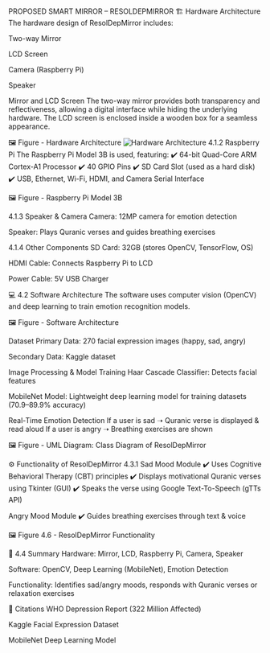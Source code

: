 PROPOSED SMART MIRROR – RESOLDEPMIRROR
🏗️ Hardware Architecture
The hardware design of ResolDepMirror includes:

Two-way Mirror

LCD Screen

Camera (Raspberry Pi)

Speaker

Mirror and LCD Screen
The two-way mirror provides both transparency and reflectiveness, allowing a digital interface while hiding the underlying hardware. The LCD screen is enclosed inside a wooden box for a seamless appearance.

🖼 Figure - Hardware Architecture
![Hardware Architecture](https://raw.githubusercontent.com/username/repository/main/hardware_architecture.png)
4.1.2 Raspberry Pi
The Raspberry Pi Model 3B is used, featuring:
✔️ 64-bit Quad-Core ARM Cortex-A1 Processor
✔️ 40 GPIO Pins
✔️ SD Card Slot (used as a hard disk)
✔️ USB, Ethernet, Wi-Fi, HDMI, and Camera Serial Interface

🖼 Figure  - Raspberry Pi Model 3B

4.1.3 Speaker & Camera
Camera: 12MP camera for emotion detection

Speaker: Plays Quranic verses and guides breathing exercises

4.1.4 Other Components
SD Card: 32GB (stores OpenCV, TensorFlow, OS)

HDMI Cable: Connects Raspberry Pi to LCD

Power Cable: 5V USB Charger

💻 4.2 Software Architecture
The software uses computer vision (OpenCV) and deep learning to train emotion recognition models.

🖼 Figure - Software Architecture

 Dataset
Primary Data: 270 facial expression images (happy, sad, angry)

Secondary Data: Kaggle dataset

Image Processing & Model Training
Haar Cascade Classifier: Detects facial features

MobileNet Model: Lightweight deep learning model for training datasets (70.9–89.9% accuracy)

Real-Time Emotion Detection
If a user is sad ➝ Quranic verse is displayed & read aloud
If a user is angry ➝ Breathing exercises are shown

🖼 Figure  - UML Diagram: Class Diagram of ResolDepMirror

⚙️ Functionality of ResolDepMirror
4.3.1 Sad Mood Module
✔️ Uses Cognitive Behavioral Therapy (CBT) principles
✔️ Displays motivational Quranic verses using Tkinter (GUI)
✔️ Speaks the verse using Google Text-To-Speech (gTTs API)

 Angry Mood Module
✔️ Guides breathing exercises through text & voice

🖼 Figure 4.6 - ResolDepMirror Functionality

📌 4.4 Summary
Hardware: Mirror, LCD, Raspberry Pi, Camera, Speaker

Software: OpenCV, Deep Learning (MobileNet), Emotion Detection

Functionality: Identifies sad/angry moods, responds with Quranic verses or relaxation exercises

📜 Citations
WHO Depression Report (322 Million Affected)

Kaggle Facial Expression Dataset

MobileNet Deep Learning Model
